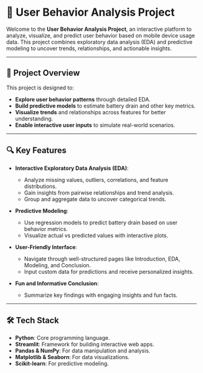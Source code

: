 # 📱 User Behavior Analysis Project

Welcome to the **User Behavior Analysis Project**, an interactive platform to analyze, visualize, and predict user behavior based on mobile device usage data. This project combines exploratory data analysis (EDA) and predictive modeling to uncover trends, relationships, and actionable insights.

---

## 🚀 Project Overview

This project is designed to:
- **Explore user behavior patterns** through detailed EDA.
- **Build predictive models** to estimate battery drain and other key metrics.
- **Visualize trends** and relationships across features for better understanding.
- **Enable interactive user inputs** to simulate real-world scenarios.

---

## 🔍 Key Features

- **Interactive Exploratory Data Analysis (EDA)**:
  - Analyze missing values, outliers, correlations, and feature distributions.
  - Gain insights from pairwise relationships and trend analysis.
  - Group and aggregate data to uncover categorical trends.

- **Predictive Modeling**:
  - Use regression models to predict battery drain based on user behavior metrics.
  - Visualize actual vs predicted values with interactive plots.

- **User-Friendly Interface**:
  - Navigate through well-structured pages like Introduction, EDA, Modeling, and Conclusion.
  - Input custom data for predictions and receive personalized insights.

- **Fun and Informative Conclusion**:
  - Summarize key findings with engaging insights and fun facts.

---

## 🛠️ Tech Stack

- **Python**: Core programming language.
- **Streamlit**: Framework for building interactive web apps.
- **Pandas & NumPy**: For data manipulation and analysis.
- **Matplotlib & Seaborn**: For data visualizations.
- **Scikit-learn**: For predictive modeling.

